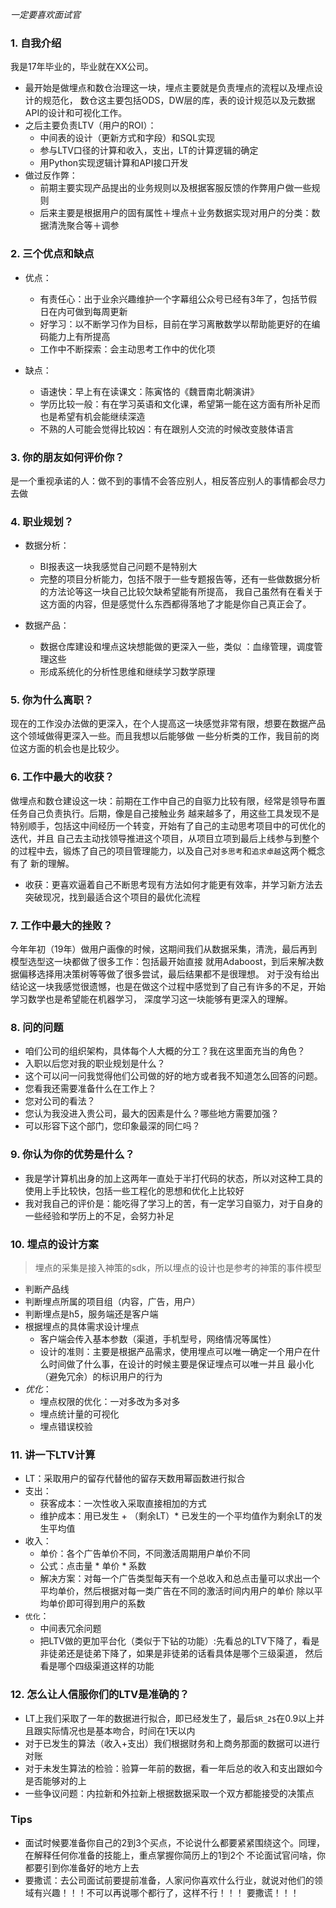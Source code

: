*一定要喜欢面试官*

### 1. 自我介绍

我是17年毕业的，毕业就在XX公司。
- 最开始是做埋点和数仓治理这一块，埋点主要就是负责埋点的流程以及埋点设计的规范化，
数仓这主要包括ODS，DW层的库，表的设计规范以及元数据API的设计和可视化工作。
- 之后主要负责LTV（用户的ROI）：
  - 中间表的设计（更新方式和字段）和SQL实现
  - 参与LTV口径的计算和收入，支出，LT的计算逻辑的确定
  - 用Python实现逻辑计算和API接口开发
- 做过反作弊：
  - 前期主要实现产品提出的业务规则以及根据客服反馈的作弊用户做一些规则
  - 后来主要是根据用户的固有属性＋埋点＋业务数据实现对用户的分类：数据清洗聚合等＋调参

### 2. 三个优点和缺点

- 优点：
  - 有责任心：出于业余兴趣维护一个字幕组公众号已经有3年了，包括节假日在内可做到每周更新
  - 好学习：以不断学习作为目标，目前在学习离散数学以帮助能更好的在编码能力上有所提高
  - 工作中不断探索：会主动思考工作中的优化项

- 缺点：
  - 语速快：早上有在读课文：陈寅恪的《魏晋南北朝演讲》
  - 学历比较一般：有在学习英语和文化课，希望第一能在这方面有所补足而也是希望有机会能继续深造
  - 不熟的人可能会觉得比较凶：有在跟别人交流的时候改变肢体语言


### 3. 你的朋友如何评价你？
是一个重视承诺的人：做不到的事情不会答应别人，相反答应别人的事情都会尽力去做

### 4. 职业规划？

- 数据分析：
  - BI报表这一块我感觉自己问题不是特别大
  - 完整的项目分析能力，包括不限于一些专题报告等，还有一些做数据分析的方法论等这一块自己比较欠缺希望能有所提高，
  我自己虽然有在看关于这方面的内容，但是感觉什么东西都得落地了才能是你自己真正会了。

- 数据产品：
  - 数据仓库建设和埋点这块想能做的更深入一些，类似 ：血缘管理，调度管理这些
  - 形成系统化的分析性思维和继续学习数学原理
  
### 5. 你为什么离职？

现在的工作没办法做的更深入，在个人提高这一块感觉非常有限，想要在数据产品这个领域做得更深入一些。而且我想以后能够做
一些分析类的工作，我目前的岗位这方面的机会也是比较少。

### 6. 工作中最大的收获？

做埋点和数仓建设这一块：前期在工作中自己的自驱力比较有限，经常是领导布置任务自己负责执行。后期，像是自己接触业务
越来越多了，用这些工具发现不是特别顺手，包括这中间经历一个转变，开始有了自己的主动思考项目中的可优化的迭代，并且
自己去主动找领导推进这个项目，从项目立项到最后上线参与到整个的过程中去，锻炼了自己的项目管理能力，以及自己对`多思考`和`追求卓越`这两个概念有了
新的理解。

- 收获：更喜欢逼着自己不断思考现有方法如何才能更有效率，并学习新方法去突破现况，找到最适合这个项目的最优化流程

### 7. 工作中最大的挫败？

今年年初（19年）做用户画像的时候，这期间我们从数据采集，清洗，最后再到模型选型这一块都做了很多工作：包括最开始直接
就用Adaboost，到后来解决数据偏移选择用决策树等等做了很多尝试，最后结果都不是很理想。
对于没有给出结论这一块我感觉很遗憾，也是在做这个过程中感觉到了自己有许多的不足，开始学习数学也是希望能在机器学习，
深度学习这一块能够有更深入的理解。

### 8. 问的问题

- 咱们公司的组织架构，具体每个人大概的分工？我在这里面充当的角色？
- 入职以后您对我的职业规划是什么？
- 这个可以问一问我觉得他们公司做的好的地方或者我不知道怎么回答的问题。
- 您看我还需要准备什么在工作上？
- 您对公司的看法？
- 您认为我没进入贵公司，最大的因素是什么？哪些地方需要加强？
- 可以形容下这个部门，您印象最深的同仁吗？

### 9. 你认为你的优势是什么？

- 我是学计算机出身的加上这两年一直处于半打代码的状态，所以对这种工具的使用上手比较快，包括一些工程化的思想和优化上比较好
- 我对我自己的评价是：能吃得了学习上的苦，有一定学习自驱力，对于自身的一些经验和学历上的不足，会努力补足

### 10. 埋点的设计方案

>埋点的采集是接入神策的sdk，所以埋点的设计也是参考的神策的事件模型
- 判断产品线
- 判断埋点所属的项目组（内容，广告，用户）
- 判断埋点是h5，服务端还是客户端
- 根据埋点的具体需求设计埋点
  - 客户端会传入基本参数（渠道，手机型号，网络情况等属性）
  - 设计的准则：主要是根据产品需求，使用埋点可以唯一确定一个用户在什么时间做了什么事，在设计的时候主要是保证埋点可以唯一并且
  最小化（避免冗余）的标识用户的行为
- *优化*：
	- 埋点权限的优化：一对多改为多对多
	- 埋点统计量的可视化
	- 埋点错误校验


### 11. 讲一下LTV计算

- LT：采取用户的留存代替他的留存天数用幂函数进行拟合
- 支出：
  - 获客成本：一次性收入采取直接相加的方式
  - 维护成本：用已发生 + （剩余LT）\* 已发生的一个平均值作为剩余LT的发生平均值
- 收入：
  - 单价：各个广告单价不同，不同激活周期用户单价不同
  - 公式：点击量 \* 单价 \* 系数
  - 解决方案：对每一个广告类型每天有一个总收入和总点击量可以求出一个平均单价，然后根据对每一类广告在不同的激活时间内用户的单价
  除以平均单价即可得到用户的系数
- `优化`：
	- 中间表冗余问题
	- 把LTV做的更加平台化（类似于下钻的功能）:先看总的LTV下降了，看是非徒弟还是徒弟下降了，如果是非徒弟的话看具体是哪个三级渠道，
	然后看是哪个四级渠道这样的功能

### 12. 怎么让人信服你们的LTV是准确的？

- LT上我们采取了一年的数据进行拟合，即已经发生了，最后`$R_2$`在0.9以上并且跟实际情况也是基本吻合，时间在1天以内
- 对于已发生的算法（收入+支出）我们根据财务和上商务那面的数据可以进行对账
- 对于未发生算法的检验：验算一年前的数据，看一年后总的收入和支出跟如今是否能够对的上
- 一些争议问题：内拉新和外拉新上根据数据采取一个双方都能接受的决策点

### Tips

- 面试时候要准备你自己的2到3个买点，不论说什么都要紧紧围绕这个。同理，在解释任何你准备的技能上，重点掌握你简历上的1到2个
不论面试官问啥，你都要引到你准备好的地方上去
- 要撒谎：去公司面试前要提前准备，人家问你喜欢什么行业，就说对他们的领域有兴趣！！！不可以再说哪个都行了，这样不行！！！
要撒谎！！！
